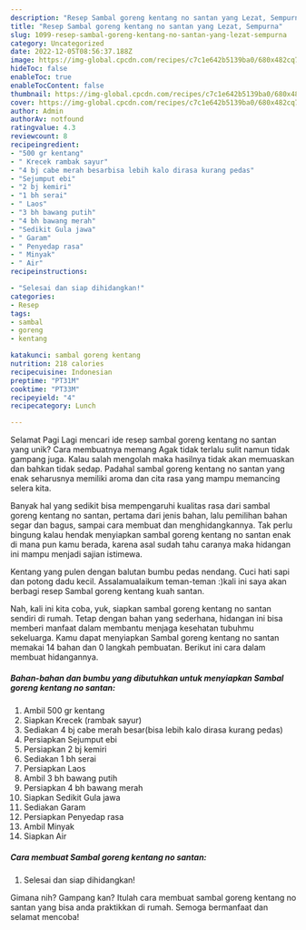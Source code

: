 ```yaml
---
description: "Resep Sambal goreng kentang no santan yang Lezat, Sempurna"
title: "Resep Sambal goreng kentang no santan yang Lezat, Sempurna"
slug: 1099-resep-sambal-goreng-kentang-no-santan-yang-lezat-sempurna
category: Uncategorized
date: 2022-12-05T08:56:37.188Z
image: https://img-global.cpcdn.com/recipes/c7c1e642b5139ba0/680x482cq70/sambal-goreng-kentang-no-santan-foto-resep-utama.jpg
hideToc: false
enableToc: true
enableTocContent: false
thumbnail: https://img-global.cpcdn.com/recipes/c7c1e642b5139ba0/680x482cq70/sambal-goreng-kentang-no-santan-foto-resep-utama.jpg
cover: https://img-global.cpcdn.com/recipes/c7c1e642b5139ba0/680x482cq70/sambal-goreng-kentang-no-santan-foto-resep-utama.jpg
author: Admin
authorAv: notfound
ratingvalue: 4.3
reviewcount: 8
recipeingredient:
- "500 gr kentang"
- " Krecek rambak sayur"
- "4 bj cabe merah besarbisa lebih kalo dirasa kurang pedas"
- "Sejumput ebi"
- "2 bj kemiri"
- "1 bh serai"
- " Laos"
- "3 bh bawang putih"
- "4 bh bawang merah"
- "Sedikit Gula jawa"
- " Garam"
- " Penyedap rasa"
- " Minyak"
- " Air"
recipeinstructions:

- "Selesai dan siap dihidangkan!"
categories:
- Resep
tags:
- sambal
- goreng
- kentang

katakunci: sambal goreng kentang 
nutrition: 218 calories
recipecuisine: Indonesian
preptime: "PT31M"
cooktime: "PT33M"
recipeyield: "4"
recipecategory: Lunch

---
```



Selamat Pagi Lagi mencari ide resep sambal goreng kentang no santan yang unik? Cara membuatnya memang Agak tidak terlalu sulit namun tidak gampang juga. Kalau salah mengolah maka hasilnya tidak akan memuaskan dan bahkan tidak sedap. Padahal sambal goreng kentang no santan yang enak seharusnya memiliki aroma dan cita rasa yang mampu memancing selera kita.


Banyak hal yang sedikit bisa mempengaruhi kualitas rasa dari sambal goreng kentang no santan, pertama dari jenis bahan, lalu pemilihan bahan segar dan bagus, sampai cara membuat dan menghidangkannya. Tak perlu bingung kalau hendak menyiapkan sambal goreng kentang no santan enak di mana pun kamu berada, karena asal sudah tahu caranya maka hidangan ini mampu menjadi sajian istimewa.

Kentang yang pulen dengan balutan bumbu pedas nendang. Cuci hati sapi dan potong dadu kecil. Assalamualaikum teman-teman :)kali ini saya akan berbagi resep Sambal goreng kentang kuah santan.


Nah, kali ini kita coba, yuk, siapkan sambal goreng kentang no santan sendiri di rumah. Tetap dengan bahan yang sederhana, hidangan ini bisa memberi manfaat dalam membantu menjaga kesehatan tubuhmu sekeluarga. Kamu dapat menyiapkan Sambal goreng kentang no santan memakai 14 bahan dan 0 langkah pembuatan. Berikut ini cara dalam membuat hidangannya.

<!--inarticleads1-->

##### Bahan-bahan dan bumbu yang dibutuhkan untuk menyiapkan Sambal goreng kentang no santan:

1. Ambil 500 gr kentang
1. Siapkan  Krecek (rambak sayur)
1. Sediakan 4 bj cabe merah besar(bisa lebih kalo dirasa kurang pedas)
1. Persiapkan Sejumput ebi
1. Persiapkan 2 bj kemiri
1. Sediakan 1 bh serai
1. Persiapkan  Laos
1. Ambil 3 bh bawang putih
1. Persiapkan 4 bh bawang merah
1. Siapkan Sedikit Gula jawa
1. Sediakan  Garam
1. Persiapkan  Penyedap rasa
1. Ambil  Minyak
1. Siapkan  Air




<!--inarticleads2-->

##### Cara membuat Sambal goreng kentang no santan:


1. Selesai dan siap dihidangkan!



Gimana nih? Gampang kan? Itulah cara membuat sambal goreng kentang no santan yang bisa anda praktikkan di rumah. Semoga bermanfaat dan selamat mencoba!
